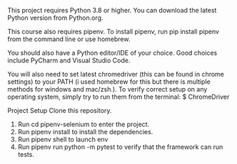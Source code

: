 This project requires Python 3.8 or higher. You can download the latest Python version from Python.org.

This course also requires pipenv. To install pipenv, run pip install pipenv from the command line or use homebrew.

You should also have a Python editor/IDE of your choice. Good choices include PyCharm and Visual Studio Code.

You will also need to set latest chromedriver (this can be found in chrome settings) to your PATH (i used homebrew for this but there is multiple methods for windows and mac/zsh.). To verify correct setup on any operating system, simply try to run them from the terminal:
$ ChromeDriver

Project Setup
Clone this repository.
1. Run cd pipenv-selenium to enter the project.
2. Run pipenv install to install the dependencies.
3. Run pipenv shell to launch env
4. Run pipenv run python -m pytest to verify that the framework can run tests.

